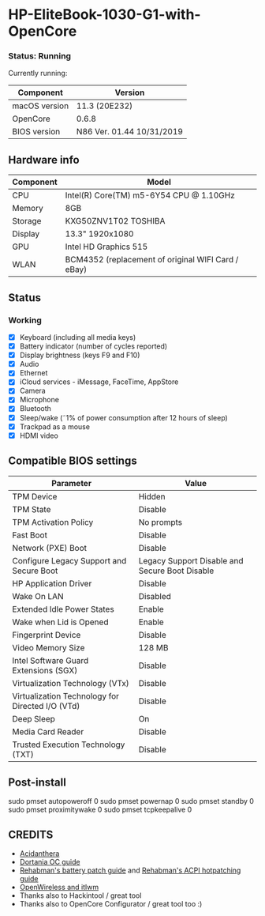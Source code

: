 # HP-EliteBook-1030-G1-with-OpenCore

### Status: Running

Currently running:

| Component     | Version      |
| ------------- | ------------ |
| macOS version | 11.3 (20E232) |
| OpenCore      | 0.6.8        |
| BIOS version  | N86 Ver. 01.44  10/31/2019        |

## Hardware info

| Component | Model                                   |
| --------- | --------------------------------------- |
| CPU       | Intel(R) Core(TM) m5-6Y54 CPU @ 1.10GHz    |
| Memory    | 8GB                       |
| Storage   | KXG50ZNV1T02 TOSHIBA                 |
| Display   | 13.3" 1920x1080                 |
| GPU       | Intel HD Graphics 515                          |
| WLAN      | BCM4352 (replacement of original WIFI Card / eBay) |

## Status

### Working

- [x] Keyboard (including all media keys)
- [x] Battery indicator (number of cycles reported)
- [x] Display brightness (keys F9 and F10)
- [x] Audio
- [x] Ethernet
- [x] iCloud services - iMessage, FaceTime, AppStore
- [x] Camera
- [x] Microphone
- [x] Bluetooth
- [x] Sleep/wake (˜1% of power consumption after 12 hours of sleep)
- [x] Trackpad as a mouse
- [x] HDMI video

## Compatible BIOS settings

| Parameter     | Value      |
| ------------- | ------------ |
| TPM Device | Hidden |
| TPM State | Disable |
| TPM Activation Policy | No prompts |
| Fast Boot | Disable |
| Network (PXE) Boot | Disable |
| Configure Legacy Support and Secure Boot | Legacy Support Disable and Secure Boot Disable |
| HP Application Driver | Disable |
| Wake On LAN | Disabled |
| Extended Idle Power States | Enable |
| Wake when Lid is Opened | Enable |
| Fingerprint Device | Disable |
| Video Memory Size | 128 MB |
| Intel Software Guard Extensions (SGX) | Disable |
| Virtualization Technology (VTx) | Disable |
| Virtualization Technology for Directed I/O (VTd) | Disable |
| Deep Sleep | On |
| Media Card Reader | Disable | 
| Trusted Execution Technology (TXT) | Disable | 
  
## Post-install

sudo pmset autopoweroff 0
sudo pmset powernap 0
sudo pmset standby 0
sudo pmset proximitywake 0
sudo pmset tcpkeepalive 0

## CREDITS

- [Acidanthera](https://github.com/acidanthera)
- [Dortania OC guide](https://dortania.github.io/OpenCore-Install-Guide/)
- [Rehabman's battery patch guide](https://www.tonymacx86.com/threads/guide-how-to-patch-dsdt-for-working-battery-status.116102/) and [Rehabman's ACPI hotpatching guide](https://www.tonymacx86.com/threads/guide-using-clover-to-hotpatch-acpi.200137/)
- [OpenWireless and itlwm](https://github.com/OpenIntelWireless/itlwm)
- Thanks also to Hackintool / great tool
- Thanks also to OpenCore Configurator / great tool too :)
